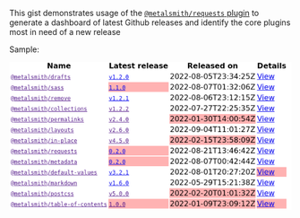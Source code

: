 This gist demonstrates usage of the [`@metalsmith/requests` plugin](https://github.com/metalsmith/requests) to generate a dashboard of latest Github releases and identify the core plugins most in need of a new release

Sample: 

![sample](./sample.png)